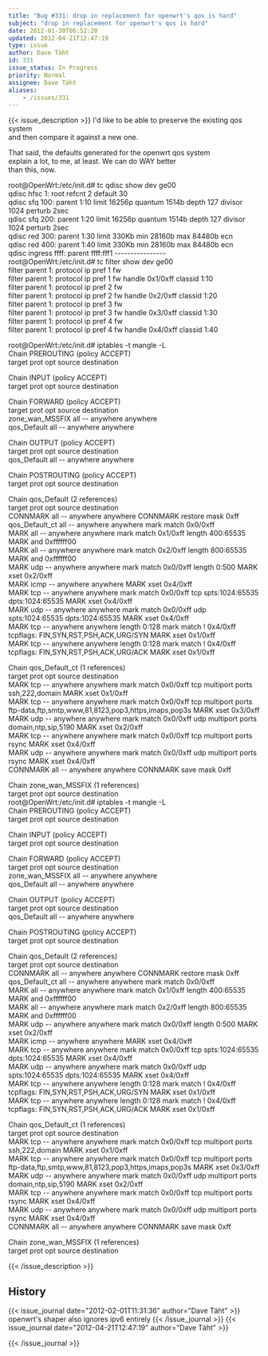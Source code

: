 ```yaml
---
title: "Bug #331: drop in replacement for openwrt's qos is hard"
subject: "drop in replacement for openwrt's qos is hard"
date: 2012-01-30T06:52:20
updated: 2012-04-21T12:47:19
type: issue
author: Dave Täht
id: 331
issue_status: In Progress
priority: Normal
assignee: Dave Täht
aliases:
    - /issues/331
---
```


{{< issue_description >}}
I'd like to be able to preserve the existing qos system\
and then compare it against a new one.

That said, the defaults generated for the openwrt qos system\
explain a lot, to me, at least. We can do WAY better\
than this, now.

root@OpenWrt:/etc/init.d\# tc qdisc show dev ge00\
qdisc hfsc 1: root refcnt 2 default 30\
qdisc sfq 100: parent 1:10 limit 16256p quantum 1514b depth 127 divisor
1024 perturb 2sec\
qdisc sfq 200: parent 1:20 limit 16256p quantum 1514b depth 127 divisor
1024 perturb 2sec\
qdisc red 300: parent 1:30 limit 330Kb min 28160b max 84480b ecn\
qdisc red 400: parent 1:40 limit 330Kb min 28160b max 84480b ecn\
qdisc ingress ffff: parent ffff:fff1 ----------------\
root@OpenWrt:/etc/init.d\# tc filter show dev ge00\
filter parent 1: protocol ip pref 1 fw\
filter parent 1: protocol ip pref 1 fw handle 0x1/0xff classid 1:10\
filter parent 1: protocol ip pref 2 fw\
filter parent 1: protocol ip pref 2 fw handle 0x2/0xff classid 1:20\
filter parent 1: protocol ip pref 3 fw\
filter parent 1: protocol ip pref 3 fw handle 0x3/0xff classid 1:30\
filter parent 1: protocol ip pref 4 fw\
filter parent 1: protocol ip pref 4 fw handle 0x4/0xff classid 1:40

root@OpenWrt:/etc/init.d\# iptables -t mangle -L\
Chain PREROUTING (policy ACCEPT)\
target prot opt source destination

Chain INPUT (policy ACCEPT)\
target prot opt source destination

Chain FORWARD (policy ACCEPT)\
target prot opt source destination\
zone\_wan\_MSSFIX all -- anywhere anywhere\
qos\_Default all -- anywhere anywhere

Chain OUTPUT (policy ACCEPT)\
target prot opt source destination\
qos\_Default all -- anywhere anywhere

Chain POSTROUTING (policy ACCEPT)\
target prot opt source destination

Chain qos\_Default (2 references)\
target prot opt source destination\
CONNMARK all -- anywhere anywhere CONNMARK restore mask 0xff\
qos\_Default\_ct all -- anywhere anywhere mark match 0x0/0xff\
MARK all -- anywhere anywhere mark match 0x1/0xff length 400:65535 MARK
and 0xffffff00\
MARK all -- anywhere anywhere mark match 0x2/0xff length 800:65535 MARK
and 0xffffff00\
MARK udp -- anywhere anywhere mark match 0x0/0xff length 0:500 MARK xset
0x2/0xff\
MARK icmp -- anywhere anywhere MARK xset 0x4/0xff\
MARK tcp -- anywhere anywhere mark match 0x0/0xff tcp spts:1024:65535
dpts:1024:65535 MARK xset 0x4/0xff\
MARK udp -- anywhere anywhere mark match 0x0/0xff udp spts:1024:65535
dpts:1024:65535 MARK xset 0x4/0xff\
MARK tcp -- anywhere anywhere length 0:128 mark match ! 0x4/0xff
tcpflags: FIN,SYN,RST,PSH,ACK,URG/SYN MARK xset 0x1/0xff\
MARK tcp -- anywhere anywhere length 0:128 mark match ! 0x4/0xff
tcpflags: FIN,SYN,RST,PSH,ACK,URG/ACK MARK xset 0x1/0xff

Chain qos\_Default\_ct (1 references)\
target prot opt source destination\
MARK tcp -- anywhere anywhere mark match 0x0/0xff tcp multiport ports
ssh,222,domain MARK xset 0x1/0xff\
MARK tcp -- anywhere anywhere mark match 0x0/0xff tcp multiport ports
ftp-data,ftp,smtp,www,81,8123,pop3,https,imaps,pop3s MARK xset 0x3/0xff\
MARK udp -- anywhere anywhere mark match 0x0/0xff udp multiport ports
domain,ntp,sip,5190 MARK xset 0x2/0xff\
MARK tcp -- anywhere anywhere mark match 0x0/0xff tcp multiport ports
rsync MARK xset 0x4/0xff\
MARK udp -- anywhere anywhere mark match 0x0/0xff udp multiport ports
rsync MARK xset 0x4/0xff\
CONNMARK all -- anywhere anywhere CONNMARK save mask 0xff

Chain zone\_wan\_MSSFIX (1 references)\
target prot opt source destination\
root@OpenWrt:/etc/init.d\# iptables -t mangle -L\
Chain PREROUTING (policy ACCEPT)\
target prot opt source destination

Chain INPUT (policy ACCEPT)\
target prot opt source destination

Chain FORWARD (policy ACCEPT)\
target prot opt source destination\
zone\_wan\_MSSFIX all -- anywhere anywhere\
qos\_Default all -- anywhere anywhere

Chain OUTPUT (policy ACCEPT)\
target prot opt source destination\
qos\_Default all -- anywhere anywhere

Chain POSTROUTING (policy ACCEPT)\
target prot opt source destination

Chain qos\_Default (2 references)\
target prot opt source destination\
CONNMARK all -- anywhere anywhere CONNMARK restore mask 0xff\
qos\_Default\_ct all -- anywhere anywhere mark match 0x0/0xff\
MARK all -- anywhere anywhere mark match 0x1/0xff length 400:65535 MARK
and 0xffffff00\
MARK all -- anywhere anywhere mark match 0x2/0xff length 800:65535 MARK
and 0xffffff00\
MARK udp -- anywhere anywhere mark match 0x0/0xff length 0:500 MARK xset
0x2/0xff\
MARK icmp -- anywhere anywhere MARK xset 0x4/0xff\
MARK tcp -- anywhere anywhere mark match 0x0/0xff tcp spts:1024:65535
dpts:1024:65535 MARK xset 0x4/0xff\
MARK udp -- anywhere anywhere mark match 0x0/0xff udp spts:1024:65535
dpts:1024:65535 MARK xset 0x4/0xff\
MARK tcp -- anywhere anywhere length 0:128 mark match ! 0x4/0xff
tcpflags: FIN,SYN,RST,PSH,ACK,URG/SYN MARK xset 0x1/0xff\
MARK tcp -- anywhere anywhere length 0:128 mark match ! 0x4/0xff
tcpflags: FIN,SYN,RST,PSH,ACK,URG/ACK MARK xset 0x1/0xff

Chain qos\_Default\_ct (1 references)\
target prot opt source destination\
MARK tcp -- anywhere anywhere mark match 0x0/0xff tcp multiport ports
ssh,222,domain MARK xset 0x1/0xff\
MARK tcp -- anywhere anywhere mark match 0x0/0xff tcp multiport ports
ftp-data,ftp,smtp,www,81,8123,pop3,https,imaps,pop3s MARK xset 0x3/0xff\
MARK udp -- anywhere anywhere mark match 0x0/0xff udp multiport ports
domain,ntp,sip,5190 MARK xset 0x2/0xff\
MARK tcp -- anywhere anywhere mark match 0x0/0xff tcp multiport ports
rsync MARK xset 0x4/0xff\
MARK udp -- anywhere anywhere mark match 0x0/0xff udp multiport ports
rsync MARK xset 0x4/0xff\
CONNMARK all -- anywhere anywhere CONNMARK save mask 0xff

Chain zone\_wan\_MSSFIX (1 references)\
target prot opt source destination


{{< /issue_description >}}

## History
{{< issue_journal date="2012-02-01T11:31:36" author="Dave Täht" >}}
openwrt's shaper also ignores ipv6 entirely
{{< /issue_journal >}}
{{< issue_journal date="2012-04-21T12:47:19" author="Dave Täht" >}}

{{< /issue_journal >}}

